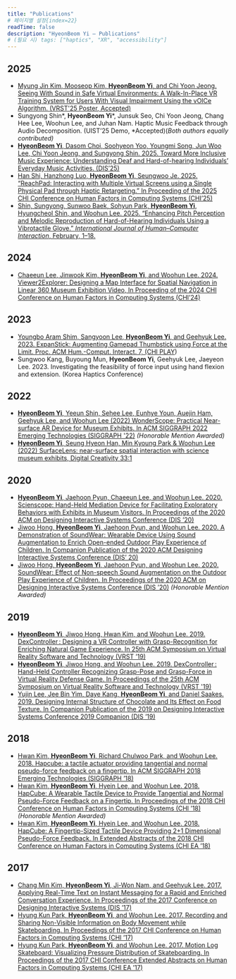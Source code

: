 ```yaml
---
title: "Publications"
# 페이지별 설정{index=22}
readTime: false
description: "HyeonBeom Yi — Publications"
# (필요 시) tags: ["haptics", "XR", "accessibility"]
---
```


## 2025
- [Myung Jin Kim, Mooseop Kim, **HyeonBeom Yi**, and Chi Yoon Jeong. Seeing With Sound in Safe Virtual Environments: A Walk-In-Place VR Training System for Users With Visual Impairment Using the vOICe Algorithm. (VRST'25 Poster, Accepted)](https://dl.acm.org/doi/10.1145/3746058.3758996)
- Sungyong Shin*, **HyeonBeom Yi***, Junsuk Seo, Chi Yoon Jeong, Chang Hee Lee, Woohun Lee, and Juhan Nam. Haptic Music Feedback through Audio Decomposition. (UIST’25 Demo, *Accepted)(*Both authors equally contributed)*
- [**HyeonBeom Yi**, Dasom Choi, Soohyeon Yoo, Youngmi Song, Jun Woo Lee, Chi Yoon Jeong, and Sungyong Shin. 2025. Toward More Inclusive Music Experience: Understanding Deaf and Hard-of-hearing Individuals’ Everyday Music Activities. (DIS’25)](https://dl.acm.org/doi/10.1145/3715336.3735757)
- [Han Shi, Hanzhong Luo, **HyeonBeom Yi**, Seungwoo Je. 2025. “ReachPad: Interacting with Multiple Virtual Screens using a Single Physical Pad through Haptic Retargeting.” In Proceeding of the 2025 CHI Conference on Human Factors in Computing Systems (CHI’25)](https://dl.acm.org/doi/10.1145/3706598.3713629)
- [Shin, Sungyong, Sunwoo Baek, Sohyun Park, **HyeonBeom Yi**, Hyungcheol Shin, and Woohun Lee. 2025. “Enhancing Pitch Perception and Melodic Reproduction of Hard-of-Hearing Individuals Using a Vibrotactile Glove.” *International Journal of Human–Computer Interaction*, February, 1–18.](https://www.tandfonline.com/doi/full/10.1080/10447318.2025.2452192)

## 2024
- [Chaeeun Lee, Jinwook Kim, **HyeonBeom Yi**, and Woohun Lee. 2024. Viewer2Explorer: Designing a Map Interface for Spatial Navigation in Linear 360 Museum Exhibition Video, In Proceeding of the 2024 CHI Conference on Human Factors in Computing Systems (CHI’24)](https://dl.acm.org/doi/10.1145/3613904.3642952)

## 2023
- [Youngbo Aram Shim, Sangyoon Lee, **HyeonBeom Yi**, and Geehyuk Lee. 2023. ExpanStick: Augmenting Gamepad Thumbstick using Force at the Limit. Proc. ACM Hum.-Comput. Interact. 7, (CHI PLAY](https://dl.acm.org/doi/10.1145/3611042))
- Sungwoo Kang, Buyoung Mun, **HyeonBeom Yi**, Geehyuk Lee, Jaeyeon Lee. 2023. Investigating the feasibility of force input using hand flexion and extension. (Korea Haptics Conference)

## 2022
- [**HyeonBeom Yi**, Yeeun Shin, Sehee Lee, Eunhye Youn, Auejin Ham, Geehyuk Lee, and Woohun Lee (2022) WonderScope: Practical Near-surface AR Device for Museum Exhibits. In ACM SIGGRAPH 2022 Emerging Technologies (SIGGRAPH '22)](https://dl.acm.org/doi/10.1145/3532721.3535564) *(Honorable Mention Awarded)*
- [**HyeonBeom Yi**, Seung Hyeon Han, Min Kyoung Park & Woohun Lee (2022) SurfaceLens: near-surface spatial interaction with science museum exhibits, Digital Creativity 33:1](https://www.tandfonline.com/doi/full/10.1080/14626268.2022.2039208)

## 2020
- [**HyeonBeom Yi**, Jaehoon Pyun, Chaeeun Lee, and Woohun Lee. 2020. Scienscope: Hand-Held Mediation Device for Facilitating Exploratory Behaviors with Exhibits in Museum Visitors. In Proceedings of the 2020 ACM on Designing Interactive Systems Conference (DIS ’20)](https://doi.org/10.1145/3357236.3395581)
- [Jiwoo Hong, **HyeonBeom Yi**, Jaehoon Pyun, and Woohun Lee. 2020. A Demonstration of SoundWear: Wearable Device Using Sound Augmentation to Enrich Open-ended Outdoor Play Experience of Children. In Companion Publication of the 2020 ACM Designing Interactive Systems Conference (DIS’ 20)](https://dl.acm.org/doi/10.1145/3393914.3397092)
- [Jiwoo Hong, **HyeonBeom Yi**, Jaehoon Pyun, and Woohun Lee. 2020. SoundWear: Effect of Non-speech Sound Augmentation on the Outdoor Play Experience of Children. In Proceedings of the 2020 ACM on Designing Interactive Systems Conference (DIS ’20)](https://doi.org/10.1145/3357236.3395541) *(Honorable Mention Awarded)*

## 2019
- [**HyeonBeom Yi**, Jiwoo Hong, Hwan Kim, and Woohun Lee. 2019. DexController : Designing a VR Controller with Grasp-Recognition for Enriching Natural Game Experience. In 25th ACM Symposium on Virtual Reality Software and Technology (VRST ’19)](https://dl.acm.org/doi/10.1145/3359996.3364263)
- [**HyeonBeom Yi**, Jiwoo Hong, and Woohun Lee. 2019. DexController : Hand-Held Controller Recognizing Grasp-Pose and Grasp-Force in Virtual Reality Defense Game. In Proceedings of the 25th ACM Symposium on Virtual Reality Software and Technology (VRST '19)](https://dl.acm.org/doi/10.1145/3359996.3365031)
- [Yujin Lee, Jee Bin Yim, Daye Kang, **HyeonBeom Yi**, and Daniel Saakes. 2019. Designing Internal Structure of Chocolate and Its Effect on Food Texture. In Companion Publication of the 2019 on Designing Interactive Systems Conference 2019 Companion (DIS ’19)](https://doi.org/10.1145/3301019.3323896)

## 2018
- [Hwan Kim, **HyeonBeom Yi**, Richard Chulwoo Park, and Woohun Lee. 2018. Hapcube: a tactile actuator providing tangential and normal pseudo-force feedback on a fingertip. In ACM SIGGRAPH 2018 Emerging Technologies (SIGGRAPH ’18)](https://doi.org/10.1145/3214907.3214922)
- [Hwan Kim, **HyeonBeom Yi**, Hyein Lee, and Woohun Lee. 2018. HapCube: A Wearable Tactile Device to Provide Tangential and Normal Pseudo-Force Feedback on a Fingertip. In Proceedings of the 2018 CHI Conference on Human Factors in Computing Systems (CHI ’18)](https://doi.org/10.1145/3173574.3174075) *(Honorable Mention Awarded)*
- [Hwan Kim, **HyeonBeom Yi**, Hyein Lee, and Woohun Lee. 2018. HapCube: A Fingertip-Sized Tactile Device Providing 2+1 Dimensional Pseudo-Force Feedback. In Extended Abstracts of the 2018 CHI Conference on Human Factors in Computing Systems (CHI EA ’18)](https://doi.org/10.1145/3170427.3186511)

## 2017
- [Chang Min Kim, **HyeonBeom Yi**, Ji-Won Nam, and Geehyuk Lee. 2017. Applying Real-Time Text on Instant Messaging for a Rapid and Enriched Conversation Experience. In Proceedings of the 2017 Conference on Designing Interactive Systems (DIS ’17)](https://doi.org/10.1145/3064663.3064679)
- [Hyung Kun Park, **HyeonBeom Yi**, and Woohun Lee. 2017. Recording and Sharing Non-Visible Information on Body Movement while Skateboarding. In Proceedings of the 2017 CHI Conference on Human Factors in Computing Systems (CHI ’17)](https://doi.org/10.1145/3025453.3025476)
- [Hyung Kun Park, **HyeonBeom Yi**, and Woohun Lee. 2017. Motion Log Skateboard: Visualizing Pressure Distribution of Skateboarding. In Proceedings of the 2017 CHI Conference Extended Abstracts on Human Factors in Computing Systems (CHI EA ’17)](https://doi.org/10.1145/3027063.3052960)
